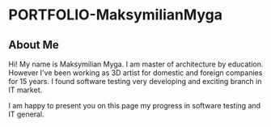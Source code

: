 # PORTFOLIO-MaksymilianMyga
## About Me

Hi! My name is Maksymilian Myga. I am master of architecture by education. However I've been working as 3D artist for domestic and foreign companies for 15 years. I found software testing very developing and exciting branch in IT market. 

I am happy to present you on this page my progress in software testing and IT general.


